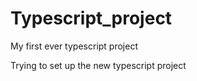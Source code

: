 # Typescript_project
My first ever typescript project 

Trying to set up the new typescript project 

